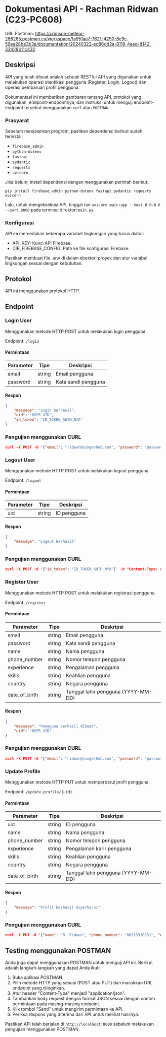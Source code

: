 # Dokumentasi API - Rachman Ridwan (C23-PC608)
URL Postman: https://crimson-meteor-286265.postman.co/workspace/fa951aa7-7621-4290-8e9e-56ea28be3b3a/documentation/20240322-ed86dd2a-8118-4eed-8142-32428b11c430
## Deskripsi
API yang telah dibuat adalah sebuah RESTful API yang digunakan untuk melakukan operasi otentikasi pengguna (Register, Login, Logout) dan operasi pembaruan profil pengguna.

Dokumentasi ini memberikan gambaran tentang API, protokol yang digunakan, endpoint-endpointnya, dan instruksi untuk menguji endpoint-endpoint tersebut menggunakan `curl` atau `POSTMAN`.

### Prasyarat
Sebelum menjalankan program, pastikan dependensi berikut sudah terinstal:
- `firebase_admin`
- `python-dotenv`
- `fastapi`
- `pydantic`
- `requests`
- `uvicorn`

Jika belum, install dependensi dengan menggunakan perintah berikut:

```shell
pip install firebase_admin python-dotenv fastapi pydantic requests uvicorn
```

Lalu, untuk mengeksekusi API, tinggal run `uvicorn main:app --host 0.0.0.0 --port 8000` pada terminal direktori `main.py`.

### Konfigurasi
API ini memerlukan beberapa variabel lingkungan yang harus diatur:
- API_KEY: Kunci API Firebase.
- DIR_FIREBASE_CONFIG: Path ke file konfigurasi Firebase.

Pastikan membuat file .env di dalam direktori proyek dan atur variabel lingkungan sesuai dengan kebutuhan.

## Protokol
API ini menggunakan protokol HTTP.

## Endpoint

### Login User
Menggunakan metode HTTP POST untuk melakukan login pengguna.

Endpoint: `/login`

#### Permintaan
| Parameter | Tipe   | Deskripsi           |
| --------- | ------ | --------------------|
| email     | string | Email pengguna      |
| password  | string | Kata sandi pengguna |

#### Respon
```json
{
    "message": "Login berhasil",
    "uid": "USER_UID",
    "id_token": "ID_TOKEN_AUTH_NYA"
}
```
### Pengujian menggunakan CURL
```json
curl -X POST -d '{"email": "ridwan@singerhub.com", "password": "password123"}' -H "Content-Type: application/json" http://localhost:8000/login
```

### Logout User
Menggunakan metode HTTP POST untuk melakukan logout pengguna.

Endpoint: `/logout`

#### Permintaan
| Parameter  | Tipe   | Deskripsi           |
| ---------- | ------ | --------------------|
| uid        | string | ID pengguna         |

#### Respon
```json
{
    "message": "Logout berhasil"
}
```

### Pengujian menggunakan CURL
```json
curl -X POST -d '{"id_token": "ID_TOKEN_AUTH_NYA"}' -H "Content-Type: application/json" http://localhost:8000/logout
```

### Register User
Menggunakan metode HTTP POST untuk melakukan registrasi pengguna.

Endpoint: `/register`

#### Permintaan
| Parameter        | Tipe   | Deskripsi                     |
| ---------------- | ------ | ------------------------------|
| email            | string | Email pengguna                |
| password         | string | Kata sandi pengguna           |
| name             | string | Nama pengguna                 |
| phone_number     | string | Nomor telepon pengguna        |
| experience       | string | Pengalaman pengguna           |
| skills           | string | Keahlian pengguna             |
| country          | string | Negara pengguna               |
| date_of_birth    | string | Tanggal lahir pengguna (YYYY-MM-DD) |

#### Respon
```json
{
    "message": "Pengguna berhasil dibuat",
    "uid": "USER_UID"
}
```

### Pengujian menggunakan CURL
```json
curl -X POST -d '{"email": "ridwan@singerhub.com", "password": "password123", "name": "Rachman Ridwan", "phone_number": "21312312", "experience": "5 tahun", "skills": "Python, JavaScript", "country": "Malaysia", "date_of_birth": "1990-01-01"}' -H "Content-Type: application/json" http://localhost:8000/register
```

### Update Profile
Menggunakan metode HTTP PUT untuk memperbarui profil pengguna.

Endpoint: `/update-profile/{uid}`

#### Permintaan
| Parameter        | Tipe   | Deskripsi                     |
| ---------------- | ------ | ------------------------------|
| uid              | string | ID pengguna                   |
| name             | string | Nama pengguna                 |
| phone_number     | string | Nomor telepon pengguna        |
| experience       | string | Pengalaman karir pengguna     |
| skills           | string | Keahlian pengguna             |
| country          | string | Negara pengguna               |
| date_of_birth    | string | Tanggal lahir pengguna (YYYY-MM-DD) |

#### Respon
```json
{
    "message": "Profil berhasil diperbarui"
}
```

### Pengujian menggunakan CURL
```json
curl -X PUT -d '{"name": "R. Ridwan", "phone_number": "08210310231", "experience": "10 tahun", "skills": "C++, C#, Python", "country": "Indonesia", "date_of_birth": "2002-09-29"}' -H "Content-Type: application/json" http://localhost:8000/update-profile/USER_UID
```

## Testing menggunakan POSTMAN
Anda juga dapat menggunakan POSTMAN untuk menguji API ini. Berikut adalah langkah-langkah yang dapat Anda ikuti:

1. Buka aplikasi POSTMAN.
2. Pilih metode HTTP yang sesuai (POST atau PUT) dan masukkan URL endpoint yang diinginkan.
3. Atur header "Content-Type" menjadi "application/json".
4. Tambahkan body request dengan format JSON sesuai dengan contoh permintaan pada masing-masing endpoint.
5. Klik tombol "Send" untuk mengirim permintaan ke API.
6. Periksa respons yang diterima dari API untuk melihat hasilnya.

Pastikan API telah berjalan di `http://localhost:8000` sebelum melakukan pengujian menggunakan POSTMAN.
